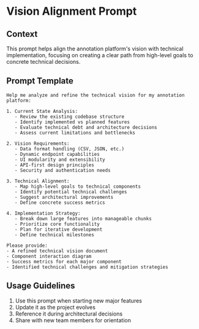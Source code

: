 # Vision Alignment Prompt

## Context
This prompt helps align the annotation platform's vision with technical implementation, focusing on creating a clear path from high-level goals to concrete technical decisions.

## Prompt Template
```
Help me analyze and refine the technical vision for my annotation platform:

1. Current State Analysis:
   - Review the existing codebase structure
   - Identify implemented vs planned features
   - Evaluate technical debt and architecture decisions
   - Assess current limitations and bottlenecks

2. Vision Requirements:
   - Data format handling (CSV, JSON, etc.)
   - Dynamic endpoint capabilities
   - UI modularity and extensibility
   - API-first design principles
   - Security and authentication needs

3. Technical Alignment:
   - Map high-level goals to technical components
   - Identify potential technical challenges
   - Suggest architectural improvements
   - Define concrete success metrics

4. Implementation Strategy:
   - Break down large features into manageable chunks
   - Prioritize core functionality
   - Plan for iterative development
   - Define technical milestones

Please provide:
- A refined technical vision document
- Component interaction diagram
- Success metrics for each major component
- Identified technical challenges and mitigation strategies
```

## Usage Guidelines
1. Use this prompt when starting new major features
2. Update it as the project evolves
3. Reference it during architectural decisions
4. Share with new team members for orientation 